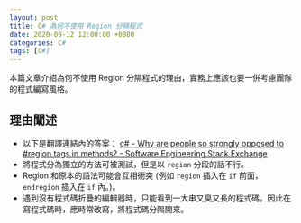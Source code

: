 ```yaml
---
layout: post
title: C# 為何不使用 Region 分隔程式
date: 2020-09-12 12:00:00 +0800
categories: C#
tags: [C#]
--- 
```


本篇文章介紹為何不使用 Region 分隔程式的理由，實務上應該也要一併考慮團隊的程式編寫風格。

## 理由闡述

- 以下是翻譯連結內的答案： [c# - Why are people so strongly opposed to #region tags in methods? - Software Engineering Stack Exchange](https://softwareengineering.stackexchange.com/questions/118818/why-are-people-so-strongly-opposed-to-region-tags-in-methods)
- 將程式分為獨立的方法可被測試，但是以 `region` 分段的話不行。
- Region 和原本的語法可能會互相衝突 (例如 `region` 插入在 `if` 前面，`endregion` 插入在 `if` 內。)。
- 遇到沒有程式碼折疊的編輯器時，只能看到一大串又臭又長的程式碼。因此在寫程式碼時，應時常改寫，將程式碼分隔開來。